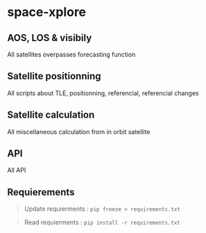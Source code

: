 # space-xplore

## AOS, LOS & visibily

All satellites overpasses forecasting function

## Satellite positionning

All scripts about TLE, positionning, referencial, referencial changes 

## Satellite calculation

All miscellaneous calculation from in orbit satellite

## API

All API 


## Requierements

> Update requierments : `pip freeze > requirements.txt`

> Read requierments : `pip install -r requirements.txt`

